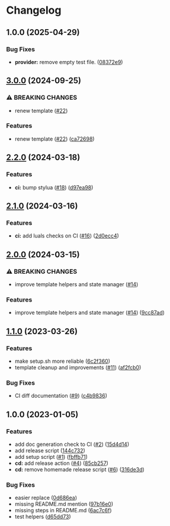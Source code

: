 # Changelog

## 1.0.0 (2025-04-29)


### Bug Fixes

* **provider:** remove empty test file. ([08372e9](https://github.com/brewinski/avante-cody.nvim/commit/08372e9e214c43493b906d78ae995088d8322fbc))

## [3.0.0](https://github.com/shortcuts/neovim-plugin-boilerplate/compare/v2.2.0...v3.0.0) (2024-09-25)


### ⚠ BREAKING CHANGES

* renew template ([#22](https://github.com/shortcuts/neovim-plugin-boilerplate/issues/22))

### Features

* renew template ([#22](https://github.com/shortcuts/neovim-plugin-boilerplate/issues/22)) ([ca72698](https://github.com/shortcuts/neovim-plugin-boilerplate/commit/ca726988e6711508ada1ee0e554824827d00e3be))

## [2.2.0](https://github.com/shortcuts/neovim-plugin-boilerplate/compare/v2.1.0...v2.2.0) (2024-03-18)


### Features

* **ci:** bump stylua ([#18](https://github.com/shortcuts/neovim-plugin-boilerplate/issues/18)) ([d97ea98](https://github.com/shortcuts/neovim-plugin-boilerplate/commit/d97ea98e85fb55a57e2ff9618982261e7d1a33d0))

## [2.1.0](https://github.com/shortcuts/neovim-plugin-boilerplate/compare/v2.0.0...v2.1.0) (2024-03-16)


### Features

* **ci:** add luals checks on CI ([#16](https://github.com/shortcuts/neovim-plugin-boilerplate/issues/16)) ([2d0ecc4](https://github.com/shortcuts/neovim-plugin-boilerplate/commit/2d0ecc406f7b8a2c4fab5a7ed83967f6a35cbd5d))

## [2.0.0](https://github.com/shortcuts/neovim-plugin-boilerplate/compare/v1.1.0...v2.0.0) (2024-03-15)


### ⚠ BREAKING CHANGES

* improve template helpers and state manager ([#14](https://github.com/shortcuts/neovim-plugin-boilerplate/issues/14))

### Features

* improve template helpers and state manager ([#14](https://github.com/shortcuts/neovim-plugin-boilerplate/issues/14)) ([9cc87ad](https://github.com/shortcuts/neovim-plugin-boilerplate/commit/9cc87add9fffd7e54b9f37573ed105f2234c7ccd))

## [1.1.0](https://github.com/shortcuts/neovim-plugin-boilerplate/compare/v1.0.0...v1.1.0) (2023-03-26)


### Features

* make setup.sh more reliable ([6c2f360](https://github.com/shortcuts/neovim-plugin-boilerplate/commit/6c2f360be9acd1c747f9cce112c6a0205e76532c))
* template cleanup and improvements ([#11](https://github.com/shortcuts/neovim-plugin-boilerplate/issues/11)) ([af2fcb0](https://github.com/shortcuts/neovim-plugin-boilerplate/commit/af2fcb0ffcac54eb9e4092bb860c22e29d2579dc))


### Bug Fixes

* CI diff documentation ([#9](https://github.com/shortcuts/neovim-plugin-boilerplate/issues/9)) ([c4b9836](https://github.com/shortcuts/neovim-plugin-boilerplate/commit/c4b98367f82a6fe47d7268ac7a3887643831eac8))

## 1.0.0 (2023-01-05)


### Features

* add doc generation check to CI ([#2](https://github.com/shortcuts/neovim-plugin-boilerplate/issues/2)) ([15d4d14](https://github.com/shortcuts/neovim-plugin-boilerplate/commit/15d4d1462f0bf99349ddd626d8f1a4b1b95f8a14))
* add release script ([144c732](https://github.com/shortcuts/neovim-plugin-boilerplate/commit/144c732b598c01c52f81d89f085ff5a5aefe1a1f))
* add setup script ([#1](https://github.com/shortcuts/neovim-plugin-boilerplate/issues/1)) ([fbffb71](https://github.com/shortcuts/neovim-plugin-boilerplate/commit/fbffb71deea4fafb4e76c5901fa263b155ab8e94))
* **cd:** add release action ([#4](https://github.com/shortcuts/neovim-plugin-boilerplate/issues/4)) ([85cb257](https://github.com/shortcuts/neovim-plugin-boilerplate/commit/85cb257bfe0c2770364541044cfc478cecf58a2a))
* **cd:** remove homemade release script ([#6](https://github.com/shortcuts/neovim-plugin-boilerplate/issues/6)) ([316de3d](https://github.com/shortcuts/neovim-plugin-boilerplate/commit/316de3d10be0f704bdfecde3d889efe9c2e57570))


### Bug Fixes

* easier replace ([0d686ea](https://github.com/shortcuts/neovim-plugin-boilerplate/commit/0d686eab4a45c4437bfaa3fdf8365de305587dff))
* missing README.md mention ([97b16e0](https://github.com/shortcuts/neovim-plugin-boilerplate/commit/97b16e028283cc7a47421da518cd51c3db206427))
* missing steps in README.md ([6ac7c6f](https://github.com/shortcuts/neovim-plugin-boilerplate/commit/6ac7c6fab61fd9af968ad476161b06406692ca87))
* test helpers ([d65dd73](https://github.com/shortcuts/neovim-plugin-boilerplate/commit/d65dd73119ec466bdd99d9833f27c4f6a936fe1e))
